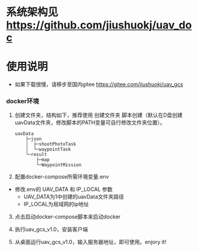 # 系统架构见 https://github.com/jiushuokj/uav_doc

# 使用说明

- 如果下载很慢，请移步至国内gitee https://gitee.com/jiushuokj/uav_gcs

### docker环境



1. 创建文件夹，结构如下，推荐使用 创建文件夹 脚本创建（默认在D盘创建uavData文件夹，修改脚本的PATH变量可自行修改文件夹位置）。

   ```
   uavData
       ├─json
       │  ├─shootPhotoTask
       │  └─waypointTask
       └─result
           ├─map
           └─WaypointMission
   ```

2. 配置docker-compose所需环境变量.env

- 修改.env的 UAV_DATA 和 IP_LOCAL 参数
  - UAV_DATA为1中创建的uavData文件夹路径
  - IP_LOCAL为局域网的ip地址

3. 点击启动docker-compose脚本来启动docker

4. 执行uav_gcs_v1.0，安装客户端

5. 从桌面运行uav_gcs_v1.0，输入服务器地址，即可使用。enjory it!
